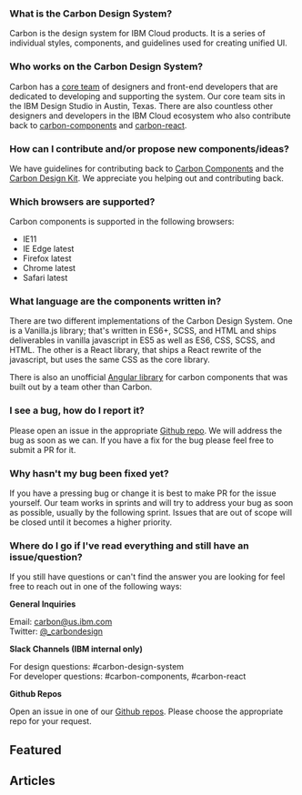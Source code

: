 
### What is the Carbon Design System?
Carbon is the design system for IBM Cloud products. It is a series of individual styles, components, and guidelines used for creating unified UI.

### Who works on the Carbon Design System?
Carbon has a [core team](https://github.com/orgs/carbon-design-system/people) of designers and front-end developers that are dedicated to developing and supporting the system. Our core team sits in the IBM Design Studio in Austin, Texas. There are also countless other designers and developers in the IBM Cloud ecosystem who also contribute back to [carbon-components](https://github.com/carbon-design-system/carbon-components#contributors) and [carbon-react](https://github.com/carbon-design-system/carbon-components-react#contributors).

### How can I contribute and/or propose new components/ideas?
We have guidelines for contributing back to [Carbon Components](https://github.com/carbon-design-system/carbon-components/blob/master/docs/contributing.md) and the [Carbon Design Kit](http://carbondesignsystem.com/guidelines/contributing). We appreciate you helping out and contributing back.

### Which browsers are supported?
Carbon components is supported in the following browsers:

- IE11
- IE Edge latest
- Firefox latest
- Chrome latest
- Safari latest

### What language are the components written in?
There are two different implementations of the Carbon Design System. One is a Vanilla.js library; that's written in ES6+, SCSS, and HTML and ships deliverables in vanilla javascript in ES5 as well as ES6, CSS, SCSS, and HTML. The other is a React library, that ships a React rewrite of the javascript, but uses the same CSS as the core library.

There is also an unofficial [Angular library](https://pages.github.ibm.com/adaniel/angular-carbon-components/) for carbon components that was built out by a team other than Carbon.

### I see a bug, how do I report it?
Please open an issue in the appropriate [Github repo](https://github.com/carbon-design-system). We will address the bug as soon as we can. If you have a fix for the bug please feel free to submit a PR for it.

### Why hasn't my bug been fixed yet?
If you have a pressing bug or change it is best to make PR for the issue yourself. Our team works in sprints and will try to address your bug as soon as possible, usually by the following sprint. Issues that are out of scope will be closed until it becomes a higher priority.

### Where do I go if I've read everything and still have an issue/question?
If you still have questions or can't find the answer you are looking for feel free to reach out in one of the following ways:

**General Inquiries**

Email: carbon@us.ibm.com </br>
Twitter: <a href="https://twitter.com/_carbondesign" target="_blank">@_carbondesign</a>

**Slack Channels (IBM internal only)**

For design questions: #carbon-design-system </br>
For developer questions: #carbon-components, #carbon-react

**Github Repos**

Open an issue in one of our <a href="https://github.com/carbon-design-system">Github repos</a>. Please choose the appropriate repo for your request.

## Featured

<div data-insert-component="FeaturedTiles"></div>

## Articles

<div data-insert-component="ArticleTiles"></div>

